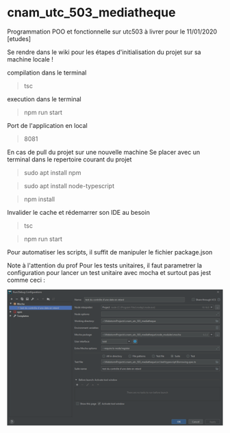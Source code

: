 # cnam_utc_503_mediatheque
Programmation POO et fonctionnelle sur utc503 à livrer pour le 11/01/2020 [etudes]

Se rendre dans le wiki pour les étapes d'initialisation du projet sur sa machine locale !

compilation dans le terminal
>tsc

execution dans le terminal
>npm run start

Port de l'application en local
>8081

En cas de pull du projet sur une nouvelle machine
Se placer avec un terminal dans le repertoire courant du projet
>sudo apt install npm

>sudo apt install node-typescript

>npm install

Invalider le cache et rédemarrer son IDE au besoin

>tsc

>npm run start

Pour automatiser les scripts, il suffit de manipuler le fichier package.json

Note à l'attention du prof
Pour les tests unitaires, il faut parametrer la configuration pour lancer un test unitaire avec mocha et surtout pas jest comme ceci :

 ![mochaParam](./mochaparam.PNG)